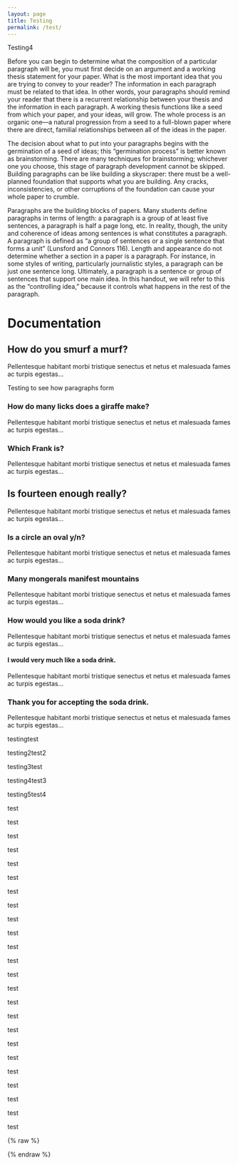 ```yaml
---
layout: page
title: Testing
permalink: /test/
---
```


Testing4

Before you can begin to determine what the composition of a particular paragraph will be, you must first decide on an argument and a working thesis statement for your paper. What is the most important idea that you are trying to convey to your reader? The information in each paragraph must be related to that idea. In other words, your paragraphs should remind your reader that there is a recurrent relationship between your thesis and the information in each paragraph. A working thesis functions like a seed from which your paper, and your ideas, will grow. The whole process is an organic one—a natural progression from a seed to a full-blown paper where there are direct, familial relationships between all of the ideas in the paper.

The decision about what to put into your paragraphs begins with the germination of a seed of ideas; this “germination process” is better known as brainstorming. There are many techniques for brainstorming; whichever one you choose, this stage of paragraph development cannot be skipped. Building paragraphs can be like building a skyscraper: there must be a well-planned foundation that supports what you are building. Any cracks, inconsistencies, or other corruptions of the foundation can cause your whole paper to crumble.

Paragraphs are the building blocks of papers. Many students define paragraphs in terms of length: a paragraph is a group of at least five sentences, a paragraph is half a page long, etc. In reality, though, the unity and coherence of ideas among sentences is what constitutes a paragraph. A paragraph is defined as “a group of sentences or a single sentence that forms a unit” (Lunsford and Connors 116). Length and appearance do not determine whether a section in a paper is a paragraph. For instance, in some styles of writing, particularly journalistic styles, a paragraph can be just one sentence long. Ultimately, a paragraph is a sentence or group of sentences that support one main idea. In this handout, we will refer to this as the “controlling idea,” because it controls what happens in the rest of the paragraph.

# Documentation

## How do you smurf a murf?
    
Pellentesque habitant morbi tristique senectus et netus et malesuada fames ac turpis egestas... 

Testing to see how paragraphs form
    
### How do many licks does a giraffe make?

Pellentesque habitant morbi tristique senectus et netus et malesuada fames ac turpis egestas...
    
### Which Frank is?

Pellentesque habitant morbi tristique senectus et netus et malesuada fames ac turpis egestas...
    
## Is fourteen enough really?

Pellentesque habitant morbi tristique senectus et netus et malesuada fames ac turpis egestas... 
    
### Is a circle an oval y/n?

Pellentesque habitant morbi tristique senectus et netus et malesuada fames ac turpis egestas...
    
### Many mongerals manifest mountains

Pellentesque habitant morbi tristique senectus et netus et malesuada fames ac turpis egestas...  
    
### How would you like a soda drink?

Pellentesque habitant morbi tristique senectus et netus et malesuada fames ac turpis egestas... 
    
#### I would very much like a soda drink.

Pellentesque habitant morbi tristique senectus et netus et malesuada fames ac turpis egestas...  
    
### Thank you for accepting the soda drink.

Pellentesque habitant morbi tristique senectus et netus et malesuada fames ac turpis egestas...


testing<ref>test</ref>

testing2<ref>test2</ref>

testing3<ref>test</ref>

testing4<ref>test3</ref>

testing5<ref>test4</ref>

test

test

test

test

test

test

test

test

test

test

test

test

test

test

test

test

test

test

test

test

test

test

test

test

<ol id="source-list"></ol>



{% raw %}

<script>

        document.addEventListener('DOMContentLoaded', function () {
            let refCounter = 1;
            const refElements = document.querySelectorAll('ref'); // Find all <ref> elements
            const sourceList = document.getElementById('source-list');
            const citationMap = {};  // To track unique citations and their corresponding numbers
            const citationInstances = {}; // To track all instances of each citation

            refElements.forEach(ref => {
                const citationContent = ref.innerHTML.trim();  // Get the content inside the <ref> tag

                if (citationMap[citationContent]) {
                    // It's a duplicate: increase the instance count and create a new instance number
                    const existingSourceNumber = citationMap[citationContent];
                    const instanceCount = citationInstances[citationContent].length + 1;
                    
                    // Create the citation link in the content
                    const citationLink = document.createElement('a');
                    citationLink.href = `#source${existingSourceNumber}`;  // Link to the same footer entry
                    citationLink.textContent = `[${existingSourceNumber}]`;
                    citationLink.className = 'citation-link';
                    citationLink.id = `citation${existingSourceNumber}.${instanceCount}`;  // Assign id to link back

                    // Insert citation after <ref> tag
                    ref.insertAdjacentElement('afterend', citationLink);

                    // Add this instance to the citationInstances list
                    citationInstances[citationContent].push(instanceCount);
                } else {
                    // If it's a new citation, add it to the citationMap
                    citationMap[citationContent] = refCounter;
                    citationInstances[citationContent] = [1]; // Start tracking instances

                    // Create the citation link in the content
                    const citationLink = document.createElement('a');
                    citationLink.href = `#source${refCounter}`;  // First instance links to the footer entry
                    citationLink.textContent = `[${refCounter}]`;
                    citationLink.className = 'citation-link';
                    citationLink.id = `citation${refCounter}.1`;  // Assign id to link back

                    // Insert citation after <ref> tag
                    ref.insertAdjacentElement('afterend', citationLink);

                    // Add source to the footer for unique citations
                    const listItem = document.createElement('li');
                    listItem.id = `source${refCounter}`;
                    listItem.innerHTML = citationInstances[citationContent].map(instance => {
                        return `<a href="#citation${refCounter}.${instance}" class="instance-link">${refCounter}.${instance}</a>`;
                    }).join(' ') + ` ${citationContent}`;
                    sourceList.appendChild(listItem);

                    refCounter++;
                }

                // Remove <ref> tag from content
                ref.remove();
            });

            // Update the footer with multiple instance links for each citation
            for (const citationContent in citationInstances) {
                const sourceNumber = citationMap[citationContent];
                const instances = citationInstances[citationContent];

                const listItem = document.getElementById(`source${sourceNumber}`);
                listItem.innerHTML = instances.map(instance => {
                    return `<a href="#citation${sourceNumber}.${instance}" class="instance-link">${sourceNumber}.${instance}</a>`;
                }).join(' ') + ` ${citationContent}`;
            }
        });
    
</script>
{% endraw %}        
